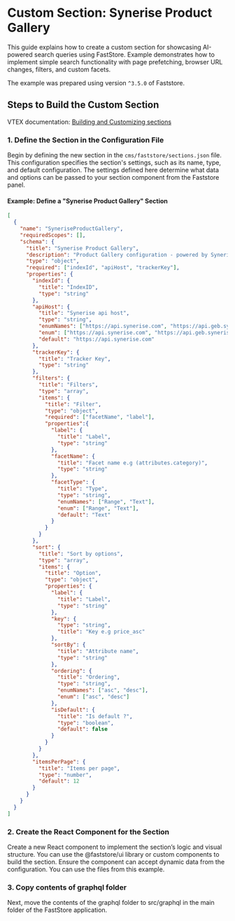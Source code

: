 # Custom Section: Synerise Product Gallery

This guide explains how to create a custom section for showcasing AI-powered search queries using FastStore.
Example demonstrates how to implement simple search functionality with page prefetching, browser URL changes, filters, and custom facets.

The example was prepared using version `^3.5.0` of Faststore.

## Steps to Build the Custom Section

VTEX documentation: [Building and Customizing sections](https://developers.vtex.com/docs/guides/faststore/building-sections-creating-a-new-section) 

### 1. Define the Section in the Configuration File

Begin by defining the new section in the `cms/faststore/sections.json` file. This configuration specifies the section's settings, such as its name, type, and default configuration. The settings defined here determine what data and options can be passed to your section component from the Faststore panel.

#### Example: Define a "Synerise Product Gallery" Section

```json
[
  {
    "name": "SyneriseProductGallery",
    "requiredScopes": [],
    "schema": {
      "title": "Synerise Product Gallery",
      "description": "Product Gallery configuration - powered by Synerise",
      "type": "object",
      "required": ["indexId", "apiHost", "trackerKey"],
      "properties": {
        "indexId": {
          "title": "IndexID",
          "type": "string"
        },
        "apiHost": {
          "title": "Synerise api host",
          "type": "string",
          "enumNames": ["https://api.synerise.com", "https://api.geb.synerise.com"],
          "enum": ["https://api.synerise.com", "https://api.geb.synerise.com"],
          "default": "https://api.synerise.com"
        },
        "trackerKey": {
          "title": "Tracker Key",
          "type": "string"
        },
        "filters": {
          "title": "Filters",
          "type": "array",
          "items": {
            "title": "Filter",
            "type": "object",
            "required": ["facetName", "label"],
            "properties":{
              "label": {
                "title": "Label",
                "type": "string"
              },
              "facetName": {
                "title": "Facet name e.g (attributes.category)",
                "type": "string"
              },
              "facetType": {
                "title": "Type",
                "type": "string",
                "enumNames": ["Range", "Text"],
                "enum": ["Range", "Text"],
                "default": "Text"
              }
            }
          }
        },
        "sort": {
          "title": "Sort by options",
          "type": "array",
          "items": {
            "title": "Option",
            "type": "object",
            "properties": {
              "label": {
                "title": "Label",
                "type": "string"
              },
              "key": {
                "type": "string",
                "title": "Key e.g price_asc"
              },
              "sortBy": {
                "title": "Attribute name",
                "type": "string"
              },
              "ordering": {
                "title": "Ordering",
                "type": "string",
                "enumNames": ["asc", "desc"],
                "enum": ["asc", "desc"]
              },
              "isDefault": {
                "title": "Is default ?",
                "type": "boolean",
                "default": false
              }
            }
          }
        },
        "itemsPerPage": {
          "title": "Items per page",
          "type": "number",
          "default": 12
        }
      }
    }
  }
]
```

### 2. Create the React Component for the Section

Create a new React component to implement the section’s logic and visual structure. You can use the @faststore/ui library or custom components to build the section. Ensure the component can accept dynamic data from the configuration. You can use the files from this example.

### 3. Copy contents of graphql folder
Next, move the contents of the graphql folder to src/graphql in the main folder of the FastStore application.
